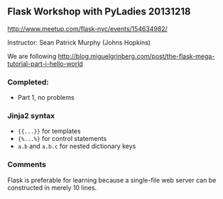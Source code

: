 ## Flask Workshop with PyLadies 20131218

http://www.meetup.com/flask-nyc/events/154634982/

Instructor: Sean Patrick Murphy (Johns Hopkins)

We are following http://blog.miguelgrinberg.com/post/the-flask-mega-tutorial-part-i-hello-world

### Completed:

  * Part 1, no problems


### Jinja2 syntax

  * `{{...}}` for templates
  * `{%...%}` for control statements
  * `a.b` and `a.b.c` for nested dictionary keys



### Comments

Flask is preferable for learning because a single-file web server can be constructed in merely 10 lines.

